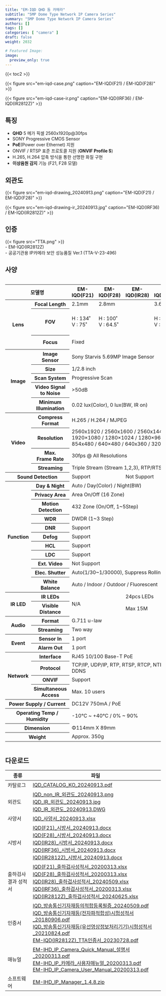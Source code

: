 ```yaml
---
title: "EM-IQD QHD 돔 카메라"
subtitle: "5MP Dome Type Network IP Camera Series"
summary: "5MP Dome Type Network IP Camera Series"
authors: []
tags: []
categories: [ "camera" ]
draft: false
weight: 2032

# Featured Image:
image:
  preview_only: true
---
```


{{< toc2 >}}

<div class="container">
<div class="row justify-content-center align-items-center">
<div class="col-sm-6">

{{< figure src="em-iqd-case.png" caption="EM-IQD(F21) / EM-IQD(F28)" >}}

</div>
<div class="col-sm-6">

{{< figure src="em-iqd-case-ir.png" caption="EM-IQD(IRF36) / EM-IQD(IR2812Z)" >}}

</div>
</div>
</div>

## 특징

- **QHD** 5 메가 픽셀 2560x1920p@30fps
- SONY Progressive CMOS Sensor
- **PoE**(Power over Ethernet) 지원
- ONVIF / RTSP 표준 프로토콜 지원 (**ONVIF Profile S**)
- H.265, H.264 압축 방식을 통한 선명한 화질 구현
- **이상음원 감지** 기능 (F21, F28 모델)

## 외관도

<div class="container">
<div class="row justify-content-center align-items-center">
<div class="col-sm-6">

{{< figure src="em-iqd-drawing_20240913.png" caption="EM-IQD(F21) / EM-IQD(F28)" >}}

</div>
<div class="col-sm-6">

{{< figure src="em-iqd-drawing-ir_20240913.jpg" caption="EM-IQD(IRF36) / EM-IQD(IR2812Z)" >}}

</div>
</div>
</div>

## 인증
<div class="container">
<div class="row align-items-top">
<div class="col-sm-1">
{{< figure src="TTA.png" >}} 
</div>
<div class="col-sm-8">
- EM-IQD(IR2812Z)<br>
- 공공기관용 IP카메라 보안 성능품질 Ver.1 (TTA-V-23-496)
</div>
</div>
</div>

## 사양

<div style="overflow-x: auto">
<table class="spec">
<thead>
<tr>
<th colspan="2">모델명</th>
<th>EM-IQD(F21)</th>
<th>EM-IQD(F28)</th>
<th>EM-IQD(IR28)</th>
<th>EM-IQD(IRF36)</th>
<th>EM-IQD(IR2812Z)</th>
</tr>
</thead>
<tbody>
<tr>
<th rowspan="3">Lens</th>
<th>Focal Length</th>
<td>2.1mm</td>
<td colspan="2">2.8mm</td>
<td>3.6mm</td>
<td>2.7~13.5mm</td>
</tr>
<tr>
<th>FOV</th>
<td>H : 134˚<br>V : 75˚</td>
<td colspan="2">H : 100˚<br>V : 64.5˚</td>
<td>H : 87.4˚<br>V : 47˚</td>
<td>H : 100˚(wide)~30.8˚(tele)<br>V : 64.5˚(wide)~23.3˚(tele)</td>
</tr>
<tr>
<th>Focus</th>
<td colspan="4">Fixed</td>
<td>Motorized / Auto, Manual</td>
</tr>
<tr>
<th rowspan="5">Image</th>
<th>Image Sensor</th>
<td colspan="5">Sony Starvis 5.69MP Image Sensor</td>
</tr>
<tr>
<th>Size</th>
<td colspan="5">1/2.8 inch</td>
</tr>
<tr>
<th>Scan System</th>
<td colspan="5">Progressive Scan</td>
</tr>
<tr>
<th>Video Signal<br>to Noise</th>
<td colspan="5">&gt;50dB</td>
</tr>
<tr>
<th>Minimum<br>Illumination</th>
<td colspan="5">0.02 lux(Color), 0 lux(BW, IR on)</td>
</tr>
<tr>
<th rowspan="4">Video</th>
<th>Compress<br>Format</th>
<td colspan="5">H.265 / H.264 / MJPEG </td>
</tr>
<tr>
<th>Resolution</th>
<td colspan="5">2560x1920 / 2560x1600 / 2560x1440 / 2048x1536 / 1600x1200 / 1920×1080 / 1280×1024 / 1280×960 / 1280×720 / 1024x768 / 854x480 / 640×480 / 640x360 / 320×240</td>
</tr>
<tr>
<th>Max.<br>Frame Rate</th>
<td colspan="5">30fps @ All Resolutions</td>
</tr>
<tr>
<th>Streaming</th>
<td colspan="5">Triple Stream (Stream 1,2,3), RTP/RTSP, UnicastRTP, Multicast RTP</td>
</tr>
<tr>
<th colspan="2">Sound Detection</th>
<td colspan="2">Support</td>
<td colspan="3">Not Support</td>
</tr>
<tr>
<th rowspan="11">Function</th>
<th>Day & Night</th>
<td colspan="5">Auto / Day(Color) / Night(BW)</td>
</tr>
<tr>
<th>Privacy Area</th>
<td colspan="5">Area On/Off (16 Zone)</td>
</tr>
<tr>
<th>Motion<br>Detection</th>
<td colspan="5">432 Zone (On/Off, 1~5Step)</td>
</tr>
<tr>
<th>WDR</th>
<td colspan="5">DWDR (1~3 Step)</td>
</tr>
<tr>
<th>DNR</th>
<td colspan="5">Support</td>
</tr>
<tr>
<th>Defog</th>
<td colspan="5">Support</td>
</tr>
<tr>
<th>HCL</th>
<td colspan="5">Support</td>
</tr>
<tr>
<th>LDC</th>
<td colspan="5">Support</td>
</tr>
<tr>
<th>Ext. Video</th>
<td colspan="5">Not Support</td>
</tr>
<tr>
<th>Elec. Shutter</th>
<td colspan="5">Auto(1/30~1/30000), Suppress Rolling, Manual</td>
</tr>
<tr>
<th>White Balance</th>
<td colspan="5">Auto / Indoor / Outdoor / Fluorescent</td>
</tr>
<tr>
<th rowspan="2">IR LED</th>
<th>IR LEDs</th>
<td colspan="2" rowspan="2">N/A</td>
<td colspan="3">24pcs LEDs</td>
</tr>
<tr>
<th>Visible<br>Distance</th>
<td colspan="3">Max 15M</td>
</tr>
<tr>
<th rowspan="2">Audio</th>
<th>Format</th>
<td colspan="5">G.711 u-law</td>
</tr>
<tr>
<th>Streaming</th>
<td colspan="5">Two way</td>
</tr>
<tr>
<th rowspan="2">Event</th>
<th>Sensor In</th>
<td colspan="5">1 port</td>
</tr>
<tr>
<th>Alarm Out</th>
<td colspan="5">1 port</td>
</tr>
<tr>
<th rowspan="4">Network</th>
<th>Interface</th>
<td colspan="5">RJ45 10/100 Base-T PoE </td>
</tr>
<tr>
<th>Protocol</th>
<td colspan="5">TCP/IP, UDP/IP, RTP, RTSP, RTCP, NTP, HTTP, DHCP, FTP, SMTP, DNS, DDNS</td>
</tr>
<tr>
<th>ONVIF</th>
<td colspan="5">Support</td>
</tr>
<tr>
<th>Simultaneous<br>Access</th>
<td colspan="5">Max. 10 users</td>
</tr>
<tr>
<th colspan="2">Power Supply / Current</th>
<td colspan="5">DC12V 750mA / PoE</td>
</tr>
<tr>
<th colspan="2">Operating Temp / Humidity</th>
<td colspan="5">-10℃ ~ +40℃ / 0% ~ 90%</td>
</tr>
<tr>
<th colspan="2">Dimension</th>
<td colspan="5">Φ114mm X 89mm</td>
</tr>
<tr>
<th colspan="2">Weight</th>
<td colspan="5">Approx. 350g</td>
</tr>
</tbody>
</table>
</div>

## 다운로드

종류 | 파일
---- | ----
카탈로그 | [IQD_CATALOG_KO_20240913.pdf](https://www.emstone.com/data/sales/ko/IQD_CATALOG_KO_20240913.pdf)
외관도 | [IQD_non_IR_외관도_20240913.png](https://www.emstone.com/data/sales/ko/IQD_non_IR_외관도_20240913.png)<br>[IQD_IR_외관도_20240913.jpg](https://www.emstone.com/data/sales/ko/IQD_IR_외관도_20240913.jpg)<br>[IQD_IR_외관도_20240913.DWG](https://www.emstone.com/data/sales/ko/IQD_IR_외관도_20240913.DWG)
사양서 | [IQD_사양서_20240913.xlsx](https://www.emstone.com/data/sales/ko/IQD_사양서_20240913.xlsx)
시방서 | [IQD(F21)_시방서_20240913.docx](https://www.emstone.com/data/sales/ko/IQD(F21)_시방서_20240913.docx)<br>[IQD(F28)_시방서_20240913.docx](https://www.emstone.com/data/sales/ko/IQD(F28)_시방서_20240913.docx)<br>[IQD(IR28)_시방서_20240913.docx](https://www.emstone.com/data/sales/ko/IQD(IR28)_시방서_20240913.docx)<br>[IQD(IRF36)_시방서_20240913.docx](https://www.emstone.com/data/sales/ko/IQD(IRF36)_시방서_20240913.docx)<br>[IQD(IR2812Z)_시방서_20240913.docx](https://www.emstone.com/data/sales/ko/IQD(IR2812Z)_시방서_20240913.docx)
출하검사 결과 성적서 | [IQD(F21)_출하검사성적서_20200313.xlsx](https://www.emstone.com/data/sales/ko/IQD(F21)_출하검사성적서_20200313.xlsx)<br>[IQD(F28)_출하검사성적서_20200313.xlsx](https://www.emstone.com/data/sales/ko/IQD(F28)_출하검사성적서_20200313.xlsx)<br>[IQD(IR28)_출하검사성적서_20240509.xlsx](https://www.emstone.com/data/sales/ko/IQD(IR28)_출하검사성적서_20240509.xlsx)<br>[IQD(IRF36)_출하검사성적서_20200313.xlsx](https://www.emstone.com/data/sales/ko/IQD(IRF36)_출하검사성적서_20200313.xlsx)<br>[IQD(IR2812Z)_출하검사성적서_20240625.xlsx](https://www.emstone.com/data/sales/ko/IQD(IR2812Z)_출하검사성적서_20240625.xlsx)
인증서 | [IQD_방송통신기자재등의적합등록필증_20240509.pdf](https://www.emstone.com/data/sales/ko/IQD_방송통신기자재등의적합등록필증_20240509.pdf)<br>[IQD_방송통신기자재등(전자파적합성)시험성적서_20180906.pdf](https://www.emstone.com/data/sales/ko/IQD_방송통신기자재등(전자파적합성)시험성적서_20180906.pdf)<br>[IQD_방송통신기자재등(유선영상정보처리기기)시험성적서_20210824.pdf](https://www.emstone.com/data/sales/ko/IQD_방송통신기자재등(유선영상정보처리기기)시험성적서_20210824.pdf)<br>[EM-IQD(IR2812Z)_TTA인증서_20230728.pdf](https://www.emstone.com/data/sales/ko/EM-IQD(IR2812Z)_TTA인증서_20230728.pdf)
매뉴얼 | [EM-IHD_IP_Camera_Quick_Manual_설명서_20200313.pdf](https://www.emstone.com/data/sales/ko/EM-IHD_IP_Camera_Quick_Manual_설명서_20200313.pdf)<br>[EM-IHD_IP_카메라_사용자매뉴얼_20200313.pdf](https://www.emstone.com/data/sales/ko/EM-IHD_IP_카메라_사용자매뉴얼_20200313.pdf)<br>[EM-IHD_IP_Camera_User_Manual_20200313.pdf](https://www.emstone.com/data/sales/ko/EM-IHD_IP_Camera_User_Manual_20200313.pdf)
소프트웨어 | [EM-IHD_IP_Manager_1.4.8.zip](https://www.emstone.com/data/sales/ko/EM-IHD_IP_Manager_1.4.8.zip)
